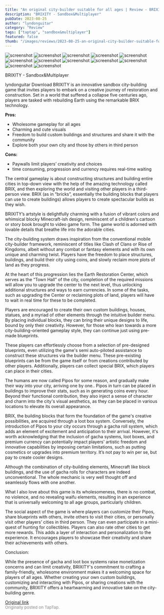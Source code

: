 ```yaml
---
title: "An original city-builder suitable for all ages | Review - BRIXITY"
description: "BRIXITY - Sandbox&Multiplayer"
pubDate: 2023-08-25
author: "lyndonguitar"
category: "Review"
tags: ["taptap", "sandbox&multiplayer"]
featured: false
thumb: "/images/reviews/2023-08-25-an-original-city-builder-suitable-for-all-ages--review---brixity-0.avif"
---
```


<div class="gallery">
  <img src="/images/reviews/2023-08-25-an-original-city-builder-suitable-for-all-ages--review---brixity-0.avif" alt="screenshot" />
  <img src="/images/reviews/2023-08-25-an-original-city-builder-suitable-for-all-ages--review---brixity-1.avif" alt="screenshot" />
  <img src="/images/reviews/2023-08-25-an-original-city-builder-suitable-for-all-ages--review---brixity-2.avif" alt="screenshot" />
  <img src="/images/reviews/2023-08-25-an-original-city-builder-suitable-for-all-ages--review---brixity-3.avif" alt="screenshot" />
  <img src="/images/reviews/2023-08-25-an-original-city-builder-suitable-for-all-ages--review---brixity-4.avif" alt="screenshot" />
  <img src="/images/reviews/2023-08-25-an-original-city-builder-suitable-for-all-ages--review---brixity-5.avif" alt="screenshot" />
  <img src="/images/reviews/2023-08-25-an-original-city-builder-suitable-for-all-ages--review---brixity-6.avif" alt="screenshot" />
  <img src="/images/reviews/2023-08-25-an-original-city-builder-suitable-for-all-ages--review---brixity-7.avif" alt="screenshot" />
  <img src="/images/reviews/2023-08-25-an-original-city-builder-suitable-for-all-ages--review---brixity-8.avif" alt="screenshot" />
  <img src="/images/reviews/2023-08-25-an-original-city-builder-suitable-for-all-ages--review---brixity-9.avif" alt="screenshot" />
  <img src="/images/reviews/2023-08-25-an-original-city-builder-suitable-for-all-ages--review---brixity-10.avif" alt="screenshot" />
  <img src="/images/reviews/2023-08-25-an-original-city-builder-suitable-for-all-ages--review---brixity-11.avif" alt="screenshot" />
</div>

BRIXITY - Sandbox&Multiplayer

lyndonguitar
Download
BRIXITY is an innovative sandbox city-building game that invites players to embark on a creative journey of restoration and construction. Set in a world that suffered a collapse five centuries ago, players are tasked with rebuilding Earth using the remarkable BRIX technology.


**Pros:**
- Wholesome gameplay for all ages
- Charming and cute visuals
- Freedom to build custom buildings and structures and share it with the community
- Explore both your own city and those by others in third person


**Cons:**
- Paywalls limit players’ creativity and choices
- time consuming, progression and currency requires real-time waiting


The central gameplay is about constructing structures and building entire cities in top-down view with the help of the amazing technology called BRIX, and then exploring the world and visiting other players in a third-person view. BRIX (as in “bricks”, essentially the building blocks that players can use to create buildings) allows players to create spectacular builds as they wish.

BRIXITY’s artstyle is delightfully charming with a fusion of vibrant colors and whimsical blocky Minecraft-ish design, reminiscent of a children's cartoon or story book brought to video game form. The game world is adorned with lovable details that breathe life into the adorable cities.

The city-building system draws inspiration from the conventional mobile city-builder framework, reminiscent of titles like Clash of Clans or Rise of Kingdoms, albeit without any combat or fantasy elements and with its own unique and charming twist. Players have the freedom to place structures, buildings, and build their city using coins, and slowly reclaim more plots of land as they progress.

At the heart of this progression lies the Earth Restoration Center, which serves as the “Town Hall” of the city, completion of the required missions will allow you to upgrade the center to the next level, thus unlocking additional structures and ways to earn currencies. In some of the tasks, such as upgrading the Center or reclaiming plots of land, players will have to wait in real time for these to be completed.

Players are encouraged to create their own custom buildings, houses, statues, and a myriad of other elements through the intuitive builder menu. By placing individual blocks, they can bring their unique designs to life, bound by only their creativity. However, for those who lean towards a more city-building-oriented gameplay style, they can continue just using pre-made blueprints.

These players can effortlessly choose from a selection of pre-designed blueprints, even utilizing the game's semi auto-piloted assistance to construct these structures via the builder menu. These pre-existing blueprints can be from the game itself or from creations contributed by other players. Additionally, players can collect special BRIX, which players can place in their cities.

The humans are now called Pipos for some reason, and gradually make their way into your city, arriving one by one.. Pipos in turn can be placed in buildings to improve their stats, such as in generating coins every hour. Beyond their functional contribution, they also inject a sense of character and charm into the city's visual aesthetics, as they can be placed in various locations to elevate its overall appearance.

BRIX, the building blocks that form the foundation of the game's creative possibilities, are acquired through a loot box system. Conversely, the introduction of Pipos to your city occurs through a gacha roll system, which adds an element of excitement and anticipation to their arrival. However, it's worth acknowledging that the inclusion of gacha systems, loot boxes, and premium currency can potentially impact players' artistic freedom and innovative capabilities by imposing certain limitations, such as putting cosmetics or upgrades into premium territory. It’s not pay to win per se, but pay to create cooler designs.

Although the combination of city-building elements, Minecraft like block buildings, and the use of gacha rolls for characters are indeed unconventional. The whole mechanic is very well thought off and seamlessly flows with one another.

What I also love about this game is its wholesomeness, there is no combat, no violence, and no revealing waifu elements, resulting in an experience that is universally welcoming to all age groups, particularly children.

The social aspect of the game is where players can customize their Pipos, share blueprints with others, invite others to visit their cities, or personally visit other players’ cities in third person. They can even participate in a mini-quest of hunting for collectibles. Players can also rate other cities to get more rewards. This adds a layer of interaction and personalization to the experience. It encourages players to showcase their creativity and share their achievements with others.

Conclusion:

While the presence of gacha and loot box systems raise monetization concerns and can limit creativity, BRIXITY's commitment to crafting a family-friendly, wholesome environment makes it a welcoming space for players of all ages. Whether creating your own custom buildings, customizing and interacting with Pipos, or sharing creations with the community, BRIXITY offers a heartwarming and innovative take on the city-building genre.

[Original link](https://www.taptap.io/post/6191888)<br><span style="font-size: 0.95em; color: #888;">Originally posted on TapTap.</span>
